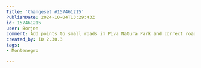 ```yaml
---
Title: 'Changeset #157461215'
PublishDate: 2024-10-04T13:29:43Z
id: 157461215
user: Borjen
comment: Add points to small roads in Piva Natura Park and correct road surfaces
created_by: iD 2.30.3
tags:
- Montenegro

---
```

